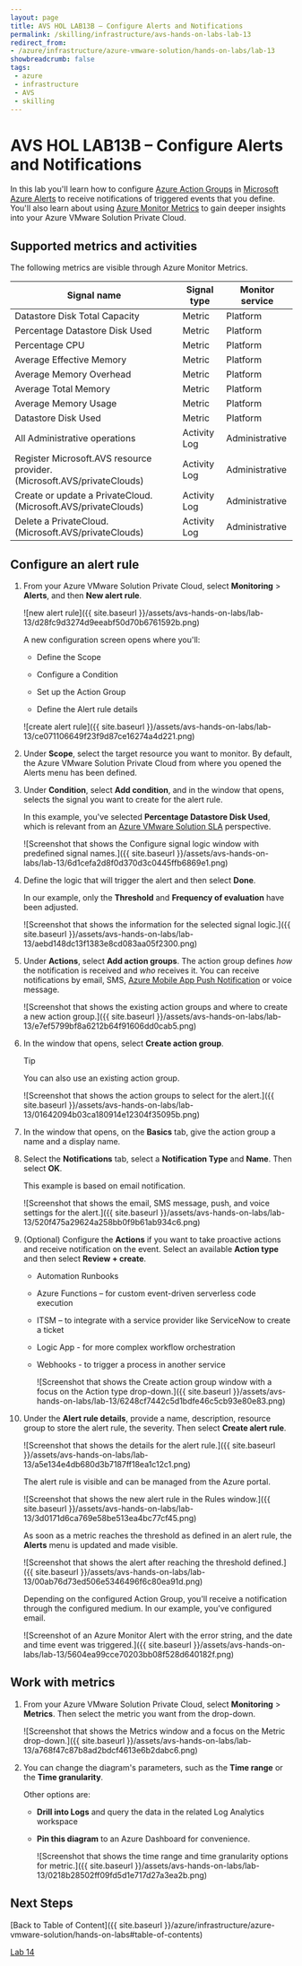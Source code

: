 ```yaml
---
layout: page
title: AVS HOL LAB13B – Configure Alerts and Notifications
permalink: /skilling/infrastructure/avs-hands-on-labs-lab-13
redirect_from:
- /azure/infrastructure/azure-vmware-solution/hands-on-labs/lab-13
showbreadcrumb: false
tags: 
 - azure
 - infrastructure
 - AVS
 - skilling
---
```


# AVS HOL LAB13B – Configure Alerts and Notifications

In this lab you'll learn how to configure [Azure Action
Groups](https://docs.microsoft.com/en-us/azure/azure-monitor/alerts/action-groups)
in [Microsoft Azure
Alerts](https://docs.microsoft.com/en-us/azure/azure-monitor/alerts/alerts-overvie)
to receive notifications of triggered events that you define. You'll also learn
about using [Azure Monitor
Metrics](https://docs.microsoft.com/en-us/azure/azure-monitor/essentials/data-platform-metrics)
to gain deeper insights into your Azure VMware Solution Private Cloud.

## Supported metrics and activities

The following metrics are visible through Azure Monitor Metrics.

| **Signal name**                                                         | **Signal type** | **Monitor service** |
| ----------------------------------------------------------------------- | --------------- | ------------------- |
| Datastore Disk Total Capacity                                           | Metric          | Platform            |
| Percentage Datastore Disk Used                                          | Metric          | Platform            |
| Percentage CPU                                                          | Metric          | Platform            |
| Average Effective Memory                                                | Metric          | Platform            |
| Average Memory Overhead                                                 | Metric          | Platform            |
| Average Total Memory                                                    | Metric          | Platform            |
| Average Memory Usage                                                    | Metric          | Platform            |
| Datastore Disk Used                                                     | Metric          | Platform            |
| All Administrative operations                                           | Activity Log    | Administrative      |
| Register Microsoft.AVS resource provider. (Microsoft.AVS/privateClouds) | Activity Log    | Administrative      |
| Create or update a PrivateCloud. (Microsoft.AVS/privateClouds)          | Activity Log    | Administrative      |
| Delete a PrivateCloud. (Microsoft.AVS/privateClouds)                    | Activity Log    | Administrative      |

## Configure an alert rule

1. From your Azure VMware Solution Private Cloud, select **Monitoring** \>
   **Alerts**, and then **New alert rule**.

   ![new alert rule]({{ site.baseurl }}/assets/avs-hands-on-labs/lab-13/d28fc9d3274d9eeabf50d70b6761592b.png)

   A new configuration screen opens where you'll:

   - Define the Scope

   - Configure a Condition

   - Set up the Action Group

   - Define the Alert rule details

   ![create alert rule]({{ site.baseurl }}/assets/avs-hands-on-labs/lab-13/ce071106649f23f9d87ce16274a4d221.png)

2. Under **Scope**, select the target resource you want to monitor. By default,
   the Azure VMware Solution Private Cloud from where you opened the Alerts
   menu has been defined.

3. Under **Condition**, select **Add condition**, and in the window that opens,
   selects the signal you want to create for the alert rule.

   In this example, you've selected **Percentage Datastore Disk Used**, which
   is relevant from an [Azure VMware Solution SLA](https://aka.ms/avs/sla)
   perspective.

   ![Screenshot that shows the Configure signal logic window with predefined
   signal names.]({{ site.baseurl }}/assets/avs-hands-on-labs/lab-13/6d1cefa2d8f0d370d3c0445ffb6869e1.png)

4. Define the logic that will trigger the alert and then select **Done**.

   In our example, only the **Threshold** and **Frequency of evaluation** have
   been adjusted.

   ![Screenshot that shows the information for the selected signal
   logic.]({{ site.baseurl }}/assets/avs-hands-on-labs/lab-13/aebd148dc13f1383e8cd083aa05f2300.png)

5. Under **Actions**, select **Add action groups**. The action group defines
   *how* the notification is received and *who* receives it. You can receive
   notifications by email, SMS, [Azure Mobile App Push
   Notification](https://azure.microsoft.com/features/azure-portal/mobile-app/)
   or voice message.

   ![Screenshot that shows the existing action groups and where to create a new
   action group.]({{ site.baseurl }}/assets/avs-hands-on-labs/lab-13/e7ef5799bf8a6212b64f91606dd0cab5.png)

6. In the window that opens, select **Create action group**.

   Tip

   You can also use an existing action group.

   ![Screenshot that shows the action groups to select for the
   alert.]({{ site.baseurl }}/assets/avs-hands-on-labs/lab-13/01642094b03ca180914e12304f35095b.png)

7. In the window that opens, on the **Basics** tab, give the action group a
   name and a display name.

8. Select the **Notifications** tab, select a **Notification Type** and
   **Name**. Then select **OK**.

   This example is based on email notification.

   ![Screenshot that shows the email, SMS message, push, and voice settings for
   the alert.]({{ site.baseurl }}/assets/avs-hands-on-labs/lab-13/520f475a29624a258bb0f9b61ab934c6.png)

9. (Optional) Configure the **Actions** if you want to take proactive actions
   and receive notification on the event. Select an available **Action type**
   and then select **Review + create**.

   - Automation Runbooks

   - Azure Functions – for custom event-driven serverless code execution

   - ITSM – to integrate with a service provider like ServiceNow to create a
     ticket

   - Logic App - for more complex workflow orchestration

   - Webhooks - to trigger a process in another service

     ![Screenshot that shows the Create action group window with a focus on
     the Action type drop-down.]({{ site.baseurl }}/assets/avs-hands-on-labs/lab-13/6248cf7442c5d1bdfe46c5cb93e80e83.png)

10. Under the **Alert rule details**, provide a name, description, resource
    group to store the alert rule, the severity. Then select **Create alert
    rule**.

    ![Screenshot that shows the details for the alert
    rule.]({{ site.baseurl }}/assets/avs-hands-on-labs/lab-13/a5e134e4db680d3b7187ff18ea1c12c1.png)

    The alert rule is visible and can be managed from the Azure portal.

    ![Screenshot that shows the new alert rule in the Rules
    window.]({{ site.baseurl }}/assets/avs-hands-on-labs/lab-13/3d0171d6ca769e58be513ea4bc77cf45.png)

    As soon as a metric reaches the threshold as defined in an alert rule, the
    **Alerts** menu is updated and made visible.

    ![Screenshot that shows the alert after reaching the threshold
    defined.]({{ site.baseurl }}/assets/avs-hands-on-labs/lab-13/00ab76d73ed506e5346496f6c80ea91d.png)

    Depending on the configured Action Group, you'll receive a notification
    through the configured medium. In our example, you’ve configured email.

    ![Screenshot of an Azure Monitor Alert with the error string, and the date
    and time event was triggered.]({{ site.baseurl }}/assets/avs-hands-on-labs/lab-13/5604ea99cce70203bb08f528d640182f.png)

## Work with metrics

1. From your Azure VMware Solution Private Cloud, select **Monitoring** \>
   **Metrics**. Then select the metric you want from the drop-down.

   ![Screenshot that shows the Metrics window and a focus on the Metric
   drop-down.]({{ site.baseurl }}/assets/avs-hands-on-labs/lab-13/a768f47c87b8ad2bdcf4613e6b2dabc6.png)

2. You can change the diagram's parameters, such as the **Time range** or the
   **Time granularity**.

   Other options are:

   - **Drill into Logs** and query the data in the related Log Analytics
     workspace

   - **Pin this diagram** to an Azure Dashboard for convenience.

     ![Screenshot that shows the time range and time granularity options for
     metric.]({{ site.baseurl }}/assets/avs-hands-on-labs/lab-13/0218b28502ff09fd5d1e717d27a3ea2b.png)

## Next Steps

[Back to Table of Content]({{ site.baseurl }}/azure/infrastructure/azure-vmware-solution/hands-on-labs#table-of-contents)

[Lab 14](lab-14)
